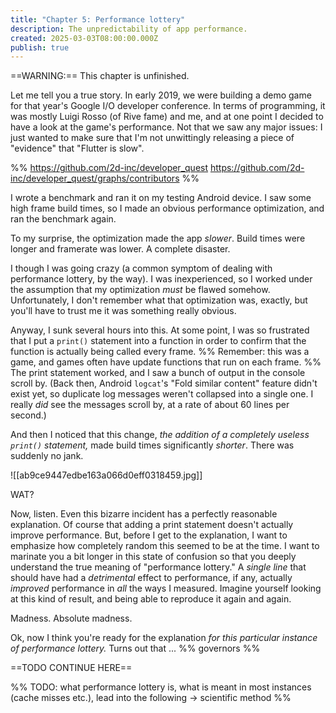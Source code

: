 ```yaml
---
title: "Chapter 5: Performance lottery"
description: The unpredictability of app performance.
created: 2025-03-03T08:00:00.000Z
publish: true
---
```


==WARNING:== This chapter is unfinished.

Let me tell you a true story. In early 2019, we were building a demo game for that year's Google I/O developer conference. In terms of programming, it was mostly Luigi Rosso (of Rive fame) and me, and at one point I decided to have a look at the game's performance. Not that we saw any major issues: I just wanted to make sure that I'm not unwittingly releasing a piece of "evidence" that "Flutter is slow". 

%% https://github.com/2d-inc/developer_quest  https://github.com/2d-inc/developer_quest/graphs/contributors  %%

I wrote a benchmark and ran it on my testing Android device. I saw some high frame build times, so I made an obvious performance optimization, and ran the benchmark again.

To my surprise, the optimization made the app _slower_. Build times were longer and framerate was lower. A complete disaster.

I though I was going crazy (a common symptom of dealing with performance lottery, by the way). I was inexperienced, so I worked under the assumption that my optimization _must_ be flawed somehow. Unfortunately, I don't remember what that optimization was, exactly, but you'll have to trust me it was something really obvious.

Anyway, I sunk several hours into this. At some point, I was so frustrated that I put a `print()` statement into a function in order to confirm that the function is actually being called every frame. %% Remember: this was a game, and games often have update functions that run on each frame. %% The print statement worked, and I saw a bunch of output in the console scroll by. (Back then, Android `logcat`'s "Fold similar content" feature didn't exist yet, so duplicate log messages weren't collapsed into a single one. I really _did_ see the messages scroll by, at a rate of about 60 lines per second.)

And then I noticed that this change, *the addition of a completely useless `print()` statement,* made build times significantly *shorter*. There was suddenly no jank.

![[ab9ce9447edbe163a066d0eff0318459.jpg]]

WAT?

Now, listen. Even this bizarre incident has a perfectly reasonable explanation. Of course that adding a print statement doesn't actually improve performance. But, before I get to the explanation, I want to emphasize how completely random this seemed to be at the time. I want to marinate you a bit longer in this state of confusion so that you deeply understand the true meaning of "performance lottery." A _single line_ that should have had a _detrimental_ effect to performance, if any, actually _improved_ performance in _all_ the ways I measured. Imagine yourself looking at this kind of result, and being able to reproduce it again and again.

Madness. Absolute madness.

Ok, now I think you're ready for the explanation _for this particular instance of performance lottery._ Turns out that ... %% governors %%

==TODO CONTINUE HERE==

%%
TODO: what performance lottery is, what is meant in most instances (cache misses etc.), lead into the following -> scientific method
%%